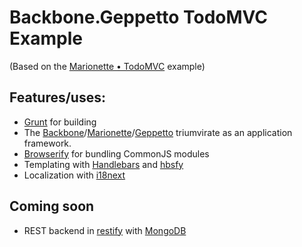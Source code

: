 # Backbone.Geppetto TodoMVC Example

(Based on the [Marionette • TodoMVC][marionette.todomvc] example)

## Features/uses:

* [Grunt][grunt] for building
* The [Backbone][backbone]/[Marionette][marionette]/[Geppetto][geppetto] triumvirate as an application framework.
* [Browserify][browserify] for bundling CommonJS modules
* Templating with [Handlebars][handlebars] and [hbsfy][hbsfy]
* Localization with [i18next][i18next]

## Coming soon

* REST backend in [restify][restify] with [MongoDB][mongodb]


[marionette.todomvc]: http://todomvc.com/labs/architecture-examples/backbone_marionette/
[grunt]: http://gruntjs.com/
[backbone]: http://backbonejs.org/
[marionette]: http://marionettejs.com/
[geppetto]: http://modeln.github.com/backbone.geppetto/
[browserify]: http://browserify.org/
[handlebars]: http://handlebarsjs.com/
[hbsfy]: https://github.com/epeli/node-hbsfy
[i18next]: http://i18next.com/
[restify]: http://mcavage.me/node-restify/
[mongodb]: http://www.mongodb.org/

